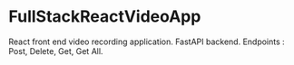 # FullStackReactVideoApp
React front end video recording application. FastAPI backend. Endpoints : Post, Delete, Get, Get All. 

